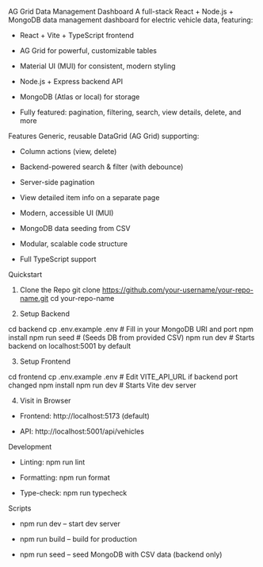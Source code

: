 AG Grid Data Management Dashboard
A full-stack React + Node.js + MongoDB data management dashboard for electric vehicle data, featuring:

- React + Vite + TypeScript frontend

- AG Grid for powerful, customizable tables

- Material UI (MUI) for consistent, modern styling

- Node.js + Express backend API

- MongoDB (Atlas or local) for storage

- Fully featured: pagination, filtering, search, view details, delete, and more

 Features
Generic, reusable DataGrid (AG Grid) supporting:

- Column actions (view, delete)

- Backend-powered search & filter (with debounce)

- Server-side pagination

- View detailed item info on a separate page

- Modern, accessible UI (MUI)

- MongoDB data seeding from CSV

- Modular, scalable code structure

- Full TypeScript support

Quickstart
1. Clone the Repo
git clone https://github.com/your-username/your-repo-name.git
cd your-repo-name

2. Setup Backend

cd backend
cp .env.example .env   # Fill in your MongoDB URI and port
npm install
npm run seed           # (Seeds DB from provided CSV)
npm run dev            # Starts backend on localhost:5001 by default

3. Setup Frontend

cd frontend
cp .env.example .env   # Edit VITE_API_URL if backend port changed
npm install
npm run dev            # Starts Vite dev server

4. Visit in Browser
- Frontend: http://localhost:5173 (default)

- API: http://localhost:5001/api/vehicles

Development
- Linting: npm run lint

- Formatting: npm run format

- Type-check: npm run typecheck

Scripts
- npm run dev – start dev server

- npm run build – build for production

- npm run seed – seed MongoDB with CSV data (backend only)



